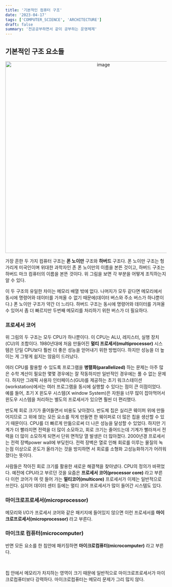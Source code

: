 ```yaml
---
title: '기본적인 컴퓨터 구조'
date: '2023-04-17'
tags: ['COMPUTER_SCIENCE', 'ARCHITECTURE']
draft: false
summary: '전공공부하면서 같이 공부하는 운영체제'
---
```


## 기본적인 구조 요소들

<p align="center">
    <img width="597" alt="image" src="https://user-images.githubusercontent.com/105579811/232485516-3ea30fbe-e686-43f9-a61b-184e07a2aaa5.png"/>
</p>

가장 흔한 두 가지 컴퓨터 구조는 **폰 노이만** 구조와 **하버드** 구조다. 폰 노이만 구조는 헝가리게 미국인이며 위대한 과학자인 존 폰 노이만의 이름을 본뜬 것이고, 하버드 구조는 하버드 마크 컴퓨터의 이름을 본뜬 것이다. 위 그림을 보면 각 부분을 어떻게 조직하는지 알 수 있다.

이 두 구조의 유일한 차이는 메모리 배열 밖에 없다. 나머지가 모두 같다면 메모리에서 동시에 명령어와 데이터를 가져올 수 없기 때문에(데이터 버스와 주소 버스가 하나뿐이다.) 폰 노이만 구조가 약간 더 느리다. 하버드 구조는 동시에 명령어와 데이터를 가져올 수 있어서 좀 더 빠르지만 두번째 메모리를 처리하기 위한 버스가 더 필요하다.

### 프로세서 코어

위 그림의 두 구조는 모두 CPU가 하나뿐이다. 이 CPU는 ALU, 레지스터, 실행 장치(CU)의 조합이다. 1980년대에 처음 만들어진 **멀티 프로세서(multiprocessor)** 시스템은 단일 CPU보다 훨씬 더 좋은 성능을 얻어내기 위한 방법이다. 하지만 성능을 더 높이는 게 그렇게 쉽지는 않음이 드러났다.

여러 CPU를 활용할 수 있도록 프로그램을 **병렬화(parallelized)** 하는 문제는 아주 많은 수학 계산이 필요한 몇몇 경우에는 잘 작동하지만 일반적인 경우에는 풀 수 없는 문제다. 하지만 그래픽 사용자 인터페이스(GUI)를 제공하는 초기 워크스테이션(workstation)에서는 여러 프로그램을 동시에 실행할 수 있다는 점이 큰 이점이었다. 예를 들어, 초기 X 윈도우 시스템(X window System)은 자원을 너무 많이 잡아먹어서 윈도우 시스템을 처리하는 별도의 프로세서가 있으면 훨씬 더 편리했다.

반도체 회로 크기가 줄어들면서 비용도 낮아졌다. 반도체 칩은 실리콘 웨이퍼 위에 만들어지므로 그 위에 얹는 모든 요소를 작게 만들면 한 웨이퍼로 더 많은 칩을 생산할 수 있기 때문이다. CPU를 더 빠르게 만듦으로써 더 나은 성능을 달성할 수 있었다. 하지만 기계가 더 빨라지면 전력을 더 많이 소모하고, 회로 크기는 줄어드는데 기계가 빨라져서 전력을 더 많이 소모하게 되면서 단위 면적당 열 발생은 더 많아졌다. 2000년경 프로세서는 전력 장벽power wall에 부딪힌다. 전력 장벽은 열로 인해 회로를 이루는 물질의 녹는점 이상으로 온도가 올라가는 것을 방지하면 서 회로를 소형화 고성능화하기가 어려워졌다는 뜻이다.

사람들은 작아진 회로 크기를 활용한 새로운 해결책을 찾아냈다. CPU의 정의가 바뀌었다. 예전에 CPU라고 부르던 것을 요즘은 **프로세서 코어(processor core)** 라고 부른다 이런 코어가 여 럿 들어 가는 **멀티코어(multicore)** 프로세서가 이제는 일반적으로 쓰인다. 심지어 데이터 센터 등에는 멀티 코어 프로세서가 많이 들어간 시스템도 있다.

### 마이크로프로세서(microprocessor)

메모리와 I/O가 프로세서 코어와 같은 패키지에 들어있지 않으면 이런 프로세서를 **마이크로프로세서(microprocessor)** 라고 부른다.

### 마이크로 컴퓨터(microcomputer)

반면 모든 요소를 한 침안에 패키징하면 **마이크로컴퓨터(microcomputer)** 라고 부른다.

<br/>

칩 안에서 메모리가 차지하는 영역이 크기 때문에 일반적으로 마이크로프로세서가 마이크로컴퓨터보다 강력하다. 마이크로컴퓨터는 메모리 문제가 그리 많지 않다.
